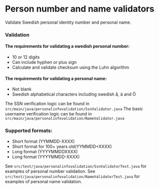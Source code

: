 # Person number and name validators


Validate Swedish personal identity number and personal name.

### Validation
#### The requirements for validating a swedish personal number:
- 10 or 12 digits
- Can include hyphen or plus sign
- Calculate and validate checksum using the Luhn algorithm

#### The requirements for validating a personal name:
- Not blank
- Swedish alphabetical characters including swedish å, ä and Ö

The SSN verification logic can be found in `src/main/java/personalinfovalidation/SsnValidator.java`
The basic username verification logic can be found in `src/main/java/personalinfovalidation/NameValidator.java`


### Supported formats:
- Short format (YYMMDD-XXXX)
- Short format for 100+ years old(YYMMDD+XXXX)
- Long format (YYYYMMDDXXXX)
- Long format (YYYYMMDD-XXXX)



See `src/test/java/personalinfovalidation/SsnValidatorTest.java` for examples of personal number validation.
See `src/test/java/personalinfovalidation/NameValidatorTest.java` for examples of personal name validation.
